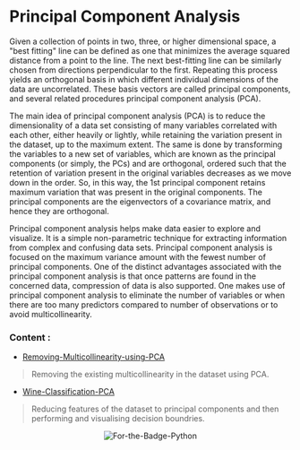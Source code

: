 # Principal Component Analysis

Given a collection of points in two, three, or higher dimensional space, a "best fitting" line can be defined as one that minimizes
the average squared distance from a point to the line. The next best-fitting line can be similarly chosen from directions perpendicular to the first.
Repeating this process yields an orthogonal basis in which different individual dimensions of the data are uncorrelated.
These basis vectors are called principal components, and several related procedures principal component analysis (PCA).

The main idea of principal component analysis (PCA) is to reduce the dimensionality of a data set consisting of many variables correlated with each other, 
either heavily or lightly, while retaining the variation present in the dataset, up to the maximum extent. The same is done by transforming the variables 
to a new set of variables, which are known as the principal components (or simply, the PCs) and are orthogonal, ordered such that the retention of variation present 
in the original variables decreases as we move down in the order. So, in this way, the 1st principal component retains maximum variation that was present in the original 
components. The principal components are the eigenvectors of a covariance matrix, and hence they are orthogonal.

Principal component analysis helps make data easier to explore and visualize. It is a simple non-parametric technique for extracting 
information from complex and confusing data sets. Principal component analysis is focused on the maximum variance amount with the fewest number of principal components.
One of the distinct advantages associated with the principal component analysis is that once patterns are found in the concerned data, compression of data is also supported.
One makes use of principal component analysis to eliminate the number of variables or when there are too many predictors compared to number of observations or
to avoid multicollinearity.





### Content :

*  [Removing-Multicollinearity-using-PCA](http://github.com/Storiesbyharshit/Data-Science-Portfolio/tree/master/PCA/Removing-Multicollinearity-using-PCA)
> Removing the existing multicollinearity in the dataset using PCA.
*  [Wine-Classification-PCA](http://github.com/Storiesbyharshit/Data-Science-Portfolio/tree/master/PCA/Wine-Classification-PCA)
> Reducing features of the dataset to principal components and then performing and visualising decision boundries.


<p align="center">
  <img alt="For-the-Badge-Python" src="http://ForTheBadge.com/images/badges/made-with-python.svg">
  
</p>
